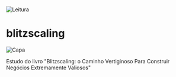 # 
![Leitura](https://img.shields.io/badge/Lido-0%25-brightgreen)

# blitzscaling
![Capa](https://images-na.ssl-images-amazon.com/images/I/51ncewNcVLL._SX331_BO1,204,203,200_.jpg)

Estudo do livro "Blitzscaling: o Caminho Vertiginoso Para Construir Negócios Extremamente Valiosos"

